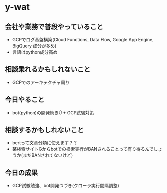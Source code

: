 # y-wat

## 会社や業務で普段やっていること
- GCPでログ基盤構築(Cloud Functions, Data Flow, Google App Engine, BigQuery 成分が多め)
- 言語はpython成分高め

## 相談乗れるかもしれないこと
- GCPでのアーキテクチャ周り

## 今日やること
- bot(python)の開発続きÚ + GCP試験対策

## 相談するかもしれないこと
- bertって文章分類に使えます？？
- 某検索サイトGからbotでの検索実行がBANされることって有り得るんでしょうか(まだBANされてないけど)

## 今日の成果
- GCP試験勉強、bot開発つづき(クローラ実行間隔調整)
